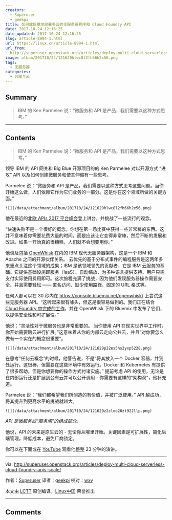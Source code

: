 ```yaml
---
creators:
  - Superuser
  - geekpi
title: 如何成规模地部署多云的无服务器程序和 Cloud Foundry API
date: 2017-10-24 12:16:25
date_updated: 2017-10-24 12:16:25
slug: article-8994-1.html
url: https://linux.cn/article-8994-1.html
url_from: 
  http://superuser.openstack.org/articles/deploy-multi-cloud-serverless-cloud-foundry-apis-scale/
image: album/201710/24/121629hlwc8l2fh66h2x56.png
tags:
  - 无服务器
categories:
  - 容器与云
---
```


## Summary

> IBM 的 Ken Parmelee 说：“微服务和 API 是产品，我们需要以这种方式思考。”

***

<!-- more -->

## Contents

> 
> IBM 的 Ken Parmelee 说：“微服务和 API 是产品，我们需要以这种方式思考。”
> 
> 
> 

领导 IBM 的 API 网关和 Big Blue 开源项目的的 Ken Parmelee 对以开源方式 “进攻” API 以及如何创建微服务和使其伸缩有一些思考。

Parmelee 说：“微服务和 API 是产品，我们需要以这种方式思考这些问题。当你开始这么做，人们依赖它作为它们业务的一部分。这是你在这个领域所做的关键方面。”

`![](/data/attachment/album/201710/24/121629hlwc8l2fh66h2x56.png)`

他在最近的[北欧 APIs 2017 平台峰会](https://nordicapis.com/events/the-2017-api-platform-summit/)登上讲台，并挑战了一些流行的观念。

“快速失败不是一个很好的概念。你想在第一场比赛中获得一些非常棒的东西。这并不意味着你需要花费大量的时间，而是应该让它变得非常棒，然后不断的发展和改进。如果一开始真的很糟糕，人们就不会想要用你。”

他谈及包括 [OpenWhisk](https://developer.ibm.com/openwhisk/) 在内的 IBM 现代无服务器架构，这是一个 IBM 和 Apache 之间的开源伙伴关系。 云优先的基于分布式事件的编程服务是这两年多来重点关注这个领域的成果；IBM 是该领域领先的贡献者，它是 IBM 云服务的基础。它提供基础设施即服务（IaaS）、自动缩放、为多种语言提供支持、用户只需支付实际使用费用即可。这次旅程充满了挑战，因为他们发现服务器操作需要安全、并且需要轻松 —— 匿名访问、缺少使用路径、固定的 URL 格式等。

任何人都可以在 30 秒内在 <https://console.bluemix.net/openwhisk/> 上尝试这些无服务器 API。“这听起来很有噱头，但这是很容易做到的。我们正在结合 [Cloud Foundry 中完成的工作](https://cloudfoundry.org/the-foundry/ibm-cloud/)，并在 OpenWhisk 下的 Bluemix 中发布了它们，以提供安全性和可扩展性。”

他说：“灵活性对于微服务也是非常重要的。 当你使用 API 在现实世界中工作时，你开始需要跨云进行扩展。”这意味着从你的内部云走向公共云，并且“对你要怎么做有一个实在的概念很重要”。

`![](/data/attachment/album/201710/24/121629p22es5hs2yxp5228.png)`

在思考“任何云概念”的时候，他警告说，不是“将其放入一个 Docker 容器，并到处运行。这很棒，但需要在这些环境中有效运行。Docker 和 Kubernetes 有提供了很多帮助，但是你想要你的操作方式付诸实施。” 提前考虑 API 的使用，无论是在内部运行还是扩展到公有云并可以公开调用 - 你需要有这样的“架构观”，他补充道。

Parmelee 说：“我们都希望我们所创造的有价值，并被广泛使用。” API 越成功，将其提升到更高水平的挑战就越大。

`![](/data/attachment/album/201710/24/121629z2cloo20zt922llp.png)`

*API 是微服务或“服务间”的组成部分。*

他说，API 的未来是原生云的 - 无论你从哪里开始。关键因素是可扩展性，简化后端管理，降低成本，避免厂商锁定。

你可以在下面或在 [YouTube](https://www.youtube.com/jA25Kmxr6fU) 观看他整整 23 分钟的演讲。

---

via: <http://superuser.openstack.org/articles/deploy-multi-cloud-serverless-cloud-foundry-apis-scale/>

作者：[Superuser](http://superuser.openstack.org/articles/author/superuser/) 译者：[geekpi](https://github.com/geekpi) 校对：[wxy](https://github.com/wxy)

本文由 [LCTT](https://github.com/LCTT/TranslateProject) 原创编译，[Linux中国](https://linux.cn/) 荣誉推出

***

## Comments
